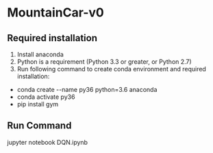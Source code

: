 # MountainCar-v0
## Required installation
1. Install anaconda
2. Python is a requirement (Python 3.3 or greater, or Python 2.7)
3. Run following command to create conda environment and required installation:
- conda create --name py36 python=3.6 anaconda
- conda activate py36
- pip install gym
## Run Command
jupyter notebook DQN.ipynb 
